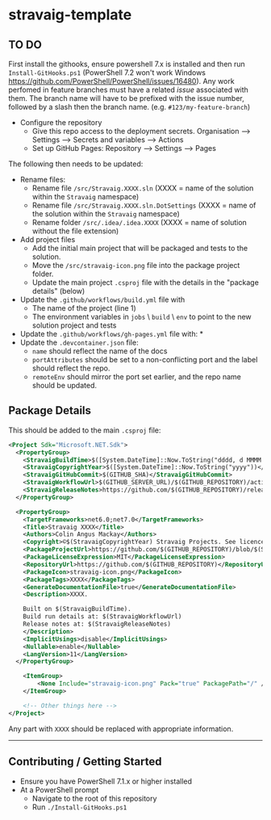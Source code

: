 # stravaig-template

## TO DO

First install the githooks, ensure powershell 7.x is installed and then run `Install-GitHooks.ps1` (PowerShell 7.2 won't work Windows https://github.com/PowerShell/PowerShell/issues/16480). Any work perfomed in feature branches must have a related _issue_ associated with them. The branch name will have to be prefixed with the issue number, followed by a slash then the branch name. (e.g. `#123/my-feature-branch`)

* Configure the repository
  * Give this repo access to the deployment secrets. Organisation --> Settings --> Secrets and variables --> Actions
  * Set up GitHub Pages: Repository --> Settings --> Pages

The following then needs to be updated:

* Rename files:
  * Rename file `/src/Stravaig.XXXX.sln` (XXXX = name of the solution within the `Stravaig` namespace)
  * Rename file `/src/Stravaig.XXXX.sln.DotSettings` (XXXX = name of the solution within the `Stravaig` namespace)
  * Rename folder `/src/.idea/.idea.XXXX` (XXXX = name of solution without the file extension)
* Add project files
  * Add the initial main project that will be packaged and tests to the solution.
  * Move the `/src/stravaig-icon.png` file into the package project folder.
  * Update the main project `.csproj` file with the details in the "package details" (below)
* Update the `.github/workflows/build.yml` file with
  * The name of the project (line 1)
  * The environment variables in `jobs` \ `build` \ `env` to point to the new solution project and tests
* Update the `.github/workflows/gh-pages.yml` file with:
  *   
* Update the `.devcontainer.json` file:
  * `name` should reflect the name of the docs
  * `portAttributes` should be set to a non-conflicting port and the label should reflect the repo.
  * `remoteEnv` should mirror the port set earlier, and the repo name should be updated.

## Package Details

This should be added to the main `.csproj` file:

```xml
<Project Sdk="Microsoft.NET.Sdk">
  <PropertyGroup>
    <StravaigBuildTime>$([System.DateTime]::Now.ToString("dddd, d MMMM yyyy 'at' HH:mm:ss zzzz"))</StravaigBuildTime>
    <StravaigCopyrightYear>$([System.DateTime]::Now.ToString("yyyy"))</StravaigCopyrightYear>
    <StravaigGitHubCommit>$(GITHUB_SHA)</StravaigGitHubCommit>
    <StravaigWorkflowUrl>$(GITHUB_SERVER_URL)/$(GITHUB_REPOSITORY)/actions/runs/$(GITHUB_RUN_ID)</StravaigWorkflowUrl>
    <StravaigReleaseNotes>https://github.com/$(GITHUB_REPOSITORY)/releases/tag/$(STRAVAIG_RELEASE_TAG)</StravaigReleaseNotes>
  </PropertyGroup>

  <PropertyGroup>
    <TargetFrameworks>net6.0;net7.0</TargetFrameworks>
    <Title>Stravaig XXXX</Title>
    <Authors>Colin Angus Mackay</Authors>
    <Copyright>©$(StravaigCopyrightYear) Stravaig Projects. See licence for more information.</Copyright>
    <PackageProjectUrl>https://github.com/$(GITHUB_REPOSITORY)/blob/$(StravaigGitHubCommit)/README.md</PackageProjectUrl>
    <PackageLicenseExpression>MIT</PackageLicenseExpression>
    <RepositoryUrl>https://github.com/$(GITHUB_REPOSITORY)</RepositoryUrl>
    <PackageIcon>stravaig-icon.png</PackageIcon>
    <PackageTags>XXXX</PackageTags>
    <GenerateDocumentationFile>true</GenerateDocumentationFile>
    <Description>XXXX.

    Built on $(StravaigBuildTime).
    Build run details at: $(StravaigWorkflowUrl)
    Release notes at: $(StravaigReleaseNotes)
    </Description>
    <ImplicitUsings>disable</ImplicitUsings>
    <Nullable>enable</Nullable>
    <LangVersion>11</LangVersion>
  </PropertyGroup>

    <ItemGroup>
        <None Include="stravaig-icon.png" Pack="true" PackagePath="/" />
    </ItemGroup>

    <!-- Other things here -->
</Project>
```

Any part with `XXXX` should be replaced with appropriate information.

---

## Contributing / Getting Started

* Ensure you have PowerShell 7.1.x or higher installed
* At a PowerShell prompt
    * Navigate to the root of this repository
    * Run `./Install-GitHooks.ps1`
